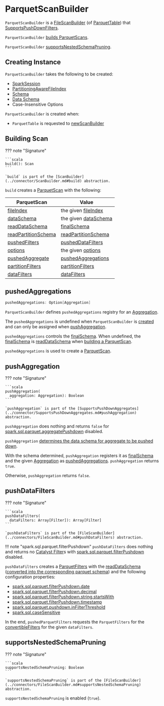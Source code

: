# ParquetScanBuilder

`ParquetScanBuilder` is a [FileScanBuilder](../connectors/FileScanBuilder.md) (of [ParquetTable](ParquetTable.md#newScanBuilder)) that [SupportsPushDownFilters](../connector/SupportsPushDownFilters.md).

`ParquetScanBuilder` [builds ParquetScans](#build).

`ParquetScanBuilder` [supportsNestedSchemaPruning](#supportsNestedSchemaPruning).

## Creating Instance

`ParquetScanBuilder` takes the following to be created:

* <span id="sparkSession"> [SparkSession](../SparkSession.md)
* <span id="fileIndex"> [PartitioningAwareFileIndex](../connectors/PartitioningAwareFileIndex.md)
* <span id="schema"> [Schema](../types/StructType.md)
* <span id="dataSchema"> [Data Schema](../types/StructType.md)
* <span id="options"> Case-Insensitive Options

`ParquetScanBuilder` is created when:

* `ParquetTable` is requested to [newScanBuilder](ParquetTable.md#newScanBuilder)

## <span id="build"> Building Scan

??? note "Signature"

    ```scala
    build(): Scan
    ```

    `build` is part of the [ScanBuilder](../connector/ScanBuilder.md#build) abstraction.

`build` creates a [ParquetScan](ParquetScan.md) with the following:

ParquetScan | Value
------------|------
 [fileIndex](ParquetScan.md#fileIndex) | the given [fileIndex](#fileIndex)
 [dataSchema](ParquetScan.md#dataSchema) | the given [dataSchema](#dataSchema)
 [readDataSchema](ParquetScan.md#readDataSchema) | [finalSchema](#finalSchema)
 [readPartitionSchema](ParquetScan.md#readPartitionSchema) | [readPartitionSchema](../connectors/FileScanBuilder.md#readPartitionSchema)
 [pushedFilters](ParquetScan.md#pushedFilters) | [pushedDataFilters](../connectors/FileScanBuilder.md#pushedDataFilters)
 [options](ParquetScan.md#options) | the given [options](#options)
 [pushedAggregate](ParquetScan.md#pushedAggregate) | [pushedAggregations](#pushedAggregations)
 [partitionFilters](ParquetScan.md#partitionFilters) | [partitionFilters](../connectors/FileScanBuilder.md#partitionFilters)
 [dataFilters](ParquetScan.md#dataFilters) | [dataFilters](../connectors/FileScanBuilder.md#dataFilters)

## <span id="pushedAggregations"> pushedAggregations

```scala
pushedAggregations: Option[Aggregation]
```

`ParquetScanBuilder` defines `pushedAggregations` registry for an [Aggregation](../connector/expressions/Aggregation.md).

The `pushedAggregations` is undefined when `ParquetScanBuilder` is [created](#creating-instance) and can only be assigned when [pushAggregation](#pushAggregation).

`pushedAggregations` controls the [finalSchema](#finalSchema). When undefined, the [finalSchema](#finalSchema) is [readDataSchema](../connectors/FileScanBuilder.md#readDataSchema) when [building a ParquetScan](#build).

`pushedAggregations` is used to create a [ParquetScan](ParquetScan.md#pushedAggregate).

## <span id="pushAggregation"> pushAggregation

??? note "Signature"

    ```scala
    pushAggregation(
      aggregation: Aggregation): Boolean
    ```

    `pushAggregation` is part of the [SupportsPushDownAggregates](../connector/SupportsPushDownAggregates.md#pushAggregation) abstraction.

`pushAggregation` does nothing and returns `false` for [spark.sql.parquet.aggregatePushdown](../configuration-properties.md#spark.sql.parquet.aggregatePushdown) disabled.

`pushAggregation` [determines the data schema for aggregate to be pushed down](../connectors/AggregatePushDownUtils.md#getSchemaForPushedAggregation).

With the schema determined, `pushAggregation` registers it as [finalSchema](#finalSchema) and the given [Aggregation](../connector/expressions/Aggregation.md) as [pushedAggregations](#pushedAggregations). `pushAggregation` returns `true`.

Otherwise, `pushAggregation` returns `false`.

## <span id="pushDataFilters"> pushDataFilters

??? note "Signature"

    ```scala
    pushDataFilters(
      dataFilters: Array[Filter]): Array[Filter]
    ```

    `pushDataFilters` is part of the [FileScanBuilder](../connectors/FileScanBuilder.md#pushDataFilters) abstraction.

!!! note "spark.sql.parquet.filterPushdown"
    `pushDataFilters` does nothing and returns no [Catalyst Filter](../Filter.md)s with [spark.sql.parquet.filterPushdown](../configuration-properties.md#spark.sql.parquet.filterPushdown) disabled.

`pushDataFilters` creates a [ParquetFilters](ParquetFilters.md) with the [readDataSchema](../connectors/FileScanBuilder.md#readDataSchema) ([converted into the corresponding parquet schema](SparkToParquetSchemaConverter.md#convert)) and the following configuration properties:

* [spark.sql.parquet.filterPushdown.date](../SQLConf.md#parquetFilterPushDownDate)
* [spark.sql.parquet.filterPushdown.decimal](../SQLConf.md#parquetFilterPushDownDecimal)
* [spark.sql.parquet.filterPushdown.string.startsWith](../SQLConf.md#parquetFilterPushDownStringPredicate)
* [spark.sql.parquet.filterPushdown.timestamp](../SQLConf.md#parquetFilterPushDownTimestamp)
* [spark.sql.parquet.pushdown.inFilterThreshold](../SQLConf.md#parquetFilterPushDownInFilterThreshold)
* [spark.sql.caseSensitive](../SQLConf.md#caseSensitiveAnalysis)

In the end, `pushedParquetFilters` requests the `ParquetFilters` for the [convertibleFilters](ParquetFilters.md#convertibleFilters) for the given `dataFilters`.

## <span id="supportsNestedSchemaPruning"> supportsNestedSchemaPruning

??? note "Signature"

    ```scala
    supportsNestedSchemaPruning: Boolean
    ```

    `supportsNestedSchemaPruning` is part of the [FileScanBuilder](../connectors/FileScanBuilder.md#supportsNestedSchemaPruning) abstraction.

`supportsNestedSchemaPruning` is enabled (`true`).
